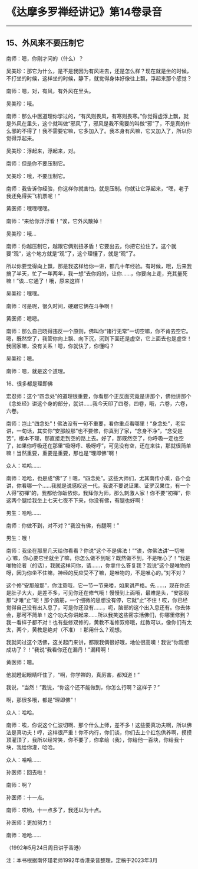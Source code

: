 # 《达摩多罗禅经讲记》第14卷录音

------

## 15、外风来不要压制它

南师：嗯，你刚才问的（什么）？

吴美珍：那它为什么，是不是我因为有风进去，还是怎么样？现在就是坐的时候，不打坐的时候，这样坐的时候，静下，就觉得身体好像往上飘，浮起来那个感觉？

南师：嗯，对，有风，有外风在里头。

吴美珍：哦。

南师：那么中医道理你学过的，“有风则畏风，有寒则畏寒。”你觉得虚浮上飘，就是外风在里头，这个就叫做“邪风”了，邪风是我不需要的叫做“邪”了，不是真的什么邪的不得了！我不需要它嘛，它多加入了。我本身有风嘛，它又加入了，所以你觉得浮起来。

吴美珍：浮起来，浮起来，对。

南师：但是你不要压制它。

吴美珍：哦，不要压制它。

南师：我告诉你经验，你这样你就害怕，就是压制。你就让它浮起来，“嘿，老子我还免得买飞机票呢！”

黄医师：嘿嘿嘿嘿。

南师：“来给你浮浮看！”诶，它外风散掉！

吴美珍：哦…

南师：你越压制它，越跟它俩别扭矛盾！它要出去，你把它拉住了。这个就要“观”，这个地方就是“观”了，这个理懂了，就是“观”了。

所以你要觉得向上飘，那是我这样给你一讲，都几十年经验。有时候，哦，后来我搞了半天，忙了一年两年，我一想“去你妈的，让你……，你要向上走，充其量死嘛！”诶…它通了！哦，原来这样！

吴美珍：嘿嘿。

南师：可是呢，很久时间，硬跟它俩在斗争啊！

黄医师：嗯嗯。

南师：那么自己晓得违反一个原则，佛叫你“诸行无常”一切空嘛，你不肯去空它。嗯，既然空了，我管你向上飘、向下沉，沉到下面还是虚空，它上面去也是虚空！我回家嘛，没有关系！嗯，你就快了，你懂吗？

吴美珍：嗯。

南师：嗯，就是这个道理。

16、很多都是理即佛

宏忍师：这个“四念处”的道理很重要，你看那个正反面究竟是讲那个，佛他讲那个《念处经》讲这个身的部分，就讲……我今天印了四卷，四卷，哦，六卷，六卷，六卷。

南师：岂止“四念处”！佛法没有一句不重要，看你重点看哪里！“身念处”，老实讲，一句话，其实你“安那般那”也不要修，你真到了家，“念身不净”，“念受是苦”，根本不理，那直接走到空的路上去。好了，那既然空了，你呼吸一定也空了，如果你呼吸还在那里“吸呀呼、吸呀呼”，可见没有空，还在来往，那就很简单嘛！当然重要，重要是重要，那也是“理即佛”啊！

众人：哈哈……

南师：哈哈，也是成“佛”了！嗯，“四念处”。这些大师们，尤其南传小乘，各个会讲，你看哪一个……我就是说感叹这一代，我说不要说证果、证罗汉果位，有一个人得“初禅”的，我都给你皈依你，我拜你为师，那么刺激人家！你不要“初禅”，你这两个腿给我坐上七天七夜不下来，你没有佛，有腿也好啊！

男生：哈哈……

南师：你做不到，对不对？“我没有佛，有腿啊！”

男生：哦！

南师：我坐在那里几天给你看看？你说“这个不是佛法！”“诶，你佛法讲‘一切唯心’嘛，你心要它坐就坐了嘛，你怎么做不到呢？既然做不到，不是唯心了！”我是唯物论者（的话），我就这样问你，请……，你拿什么答复我？我说“这个是唯物的呀，因为你坐不住嘛，神经的反应受不了嘛，是唯物的，不是唯心的。”对不对？

这个修“安那般那”，你注意哦，它一节一节来喽，如果讲严格。先……，现在你还是肚子大大，是差不多，可见你还在修气哦！慢慢到上面哦，最难是头，“安那般那”才难“止”呢！那个脑筋，一个细微的思想没有停，它就“止”不住！哎，你已经觉得自己没有出入息了，可是你还没有……，呃，脑部的这个出入息还有。你去体会，那可不简单！这个功夫你讲起来……所以我笑这些密宗活佛们，你哪里修到？我一看样子都不对！也有些修双修的，黄教不准修双修哦，红教可以，像你们有太太，两个，黄教是绝对（不准）！那用什么？观想。

我就问过这个活佛，这关起门来讲，都跟我俩很好哦，地位很高噢！我说“你观想成功了？！”我说“我看你还在漏丹！”漏精啊！

黄医师：嗯。

他就瞪起眼睛吓住了，“啊，你学禅的，真厉害，都知道！”

我说，“当然！”我说，“你这个还不能做到，你怎么行啊？这样子？”

啊，那很多哦，都是“理即佛”！

众人：哈哈。

南师：唉，你说这个仁波切啊、那个什么上师，差不多！这些要真功夫啊，所以佛法是真功夫！哼，这样很严重！你不内行，你们谈，你们去上个红包供养啊，摸摸顶灌顶了，我所以经常笑，你不要了，你拿给（我），你给他一百块，你给我十块，我给你灌，哈哈。

众人：哈哈……

孙医师：回去啦！

南师：啊？

孙医师：十一点。

南师：哎哟，十一点多了，我还以为十点。

孙医师：更加努力！

南师：哈哈……

（1992年5月24日周日讲于香港）

注：本书根据南怀瑾老师1992年香港录音整理，定稿于2023年3月

